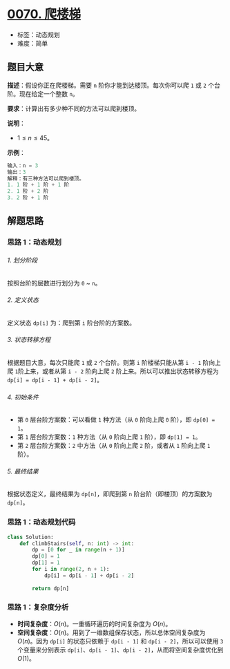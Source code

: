 # [0070. 爬楼梯](https://leetcode.cn/problems/climbing-stairs/)

- 标签：动态规划
- 难度：简单

## 题目大意

**描述**：假设你正在爬楼梯。需要 `n` 阶你才能到达楼顶。每次你可以爬 `1` 或 `2` 个台阶。现在给定一个整数 `n`。

**要求**：计算出有多少种不同的方法可以爬到楼顶。

**说明**：

- $1 \le n \le 45$。

**示例**：

```Python
输入：n = 3
输出：3
解释：有三种方法可以爬到楼顶。
1. 1 阶 + 1 阶 + 1 阶
2. 1 阶 + 2 阶
3. 2 阶 + 1 阶
```

## 解题思路

### 思路 1：动态规划

###### 1. 划分阶段

按照台阶的层数进行划分为 `0` ~ `n`。

###### 2. 定义状态

定义状态 `dp[i]` 为：爬到第 `i` 阶台阶的方案数。

###### 3. 状态转移方程

根据题目大意，每次只能爬 `1` 或 `2` 个台阶。则第 `i` 阶楼梯只能从第 `i - 1` 阶向上爬 `1`阶上来，或者从第 `i - 2` 阶向上爬 `2` 阶上来。所以可以推出状态转移方程为 `dp[i] = dp[i - 1] + dp[i - 2]`。

###### 4. 初始条件

- 第 `0` 层台阶方案数：可以看做 `1` 种方法（从 `0` 阶向上爬 `0` 阶），即 `dp[0] = 1`。
- 第 `1` 层台阶方案数：`1` 种方法（从 `0` 阶向上爬 `1` 阶），即 `dp[1] = 1`。
- 第 `2` 层台阶方案数：`2` 中方法（从 `0` 阶向上爬 `2` 阶，或者从 `1` 阶向上爬 `1` 阶）。

###### 5. 最终结果

根据状态定义，最终结果为 `dp[n]`，即爬到第 `n` 阶台阶（即楼顶）的方案数为 `dp[n]`。

### 思路 1：动态规划代码

```Python
class Solution:
    def climbStairs(self, n: int) -> int:
        dp = [0 for _ in range(n + 1)]
        dp[0] = 1
        dp[1] = 1
        for i in range(2, n + 1):
            dp[i] = dp[i - 1] + dp[i - 2]
        
        return dp[n]
```

### 思路 1：复杂度分析

- **时间复杂度**：$O(n)$。一重循环遍历的时间复杂度为 $O(n)$。
- **空间复杂度**：$O(n)$。用到了一维数组保存状态，所以总体空间复杂度为 $O(n)$。因为 `dp[i]` 的状态只依赖于 `dp[i - 1]` 和 `dp[i - 2]`，所以可以使用 `3` 个变量来分别表示 `dp[i]`、`dp[i - 1]`、`dp[i - 2]`，从而将空间复杂度优化到 $O(1)$。

